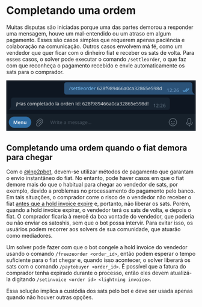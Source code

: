 # Completando uma ordem

Muitas disputas são iniciadas porque uma das partes demorou a responder uma mensagem, houve um mal-entendido ou um atraso em algum pagamento. Esses são casos simples que requerem apenas paciência e colaboração na comunicação. Outros casos envolvem má fé, como um vendedor que quer ficar com o dinheiro fiat e receber os sats de volta. Para esses casos, o solver pode executar o comando `/settleorder`, o que faz com que reconheça o pagamento recebido e envie automaticamente os sats para o comprador.

![Completando uma ordem](./assets/images/settleorder.png)

## Completando uma ordem quando o fiat demora para chegar
Com o [@lnp2pbot](https://t.me/lnp2pBot), devem-se utilizar métodos de pagamento que garantam o envio instantâneo do fiat. No entanto, pode haver casos em que o fiat demore mais do que o habitual para chegar ao vendedor de sats, por exemplo, devido a problemas no processamento do pagamento pelo banco.
Em tais situações, o comprador corre o risco de o vendedor não receber o fiat [antes que a hold invoice expire](./how-long-does-it-take-to-finalize-a-transaction.md) e, portanto, não liberar os sats. Porém, quando a hold invoice expirar, o vendedor terá os sats de volta, e depois o fiat. O comprador ficaria à mercê da boa vontade do vendedor, que poderia ou não enviar os satoshis, sem que o bot possa intervir. Para evitar isso, os usuários podem recorrer aos solvers de sua comunidade, que atuarão como mediadores.

Um solver pode fazer com que o bot congele a hold invoice do vendedor usando o comando `/freezeorder <order_id>`, então podem esperar o tempo suficiente para o fiat chegar e, quando isso acontecer, o solver liberará os sats com o comando `/paytobuyer <order_id>`. É possível que a fatura do comprador tenha expirado durante o processo, então eles devem atualizá-la digitando `/setinvoice <order id> <lightning invoice>`.

Essa solução implica a custódia dos sats pelo bot e deve ser usada apenas quando não houver outras opções.
